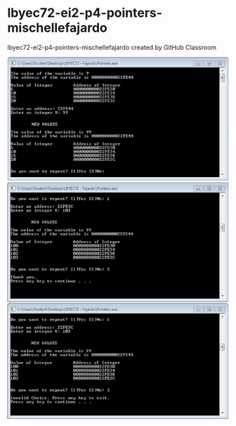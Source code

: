 # lbyec72-ei2-p4-pointers-mischellefajardo
lbyec72-ei2-p4-pointers-mischellefajardo created by GitHub Classroom

![](1.PNG)
![](2.PNG)
![](3.PNG)
